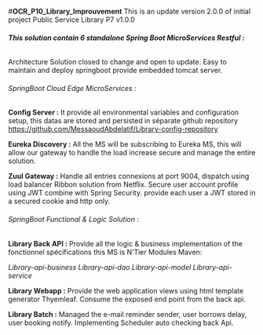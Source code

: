 #**OCR_P10_Library_Improuvement**
This is an update version 2.0.0 of initial project Public Service Library P7 v1.0.0

###### **This solution contain 6 standalone Spring Boot MicroServices Restful :**

Architecture Solution closed to change and open to update.
Easy to maintain and deploy springboot provide embedded tomcat server.

###### _SpringBoot Cloud Edge MicroServices :_

**Config Server :**
It provide all environmental variables and configuration setup, this datas are stored and persisted in séparate github repository https://github.com/MessaoudAbdelatif/Library-config-repository

**Eureka Discovery :**
All the MS will be subscribing to Eureka MS, this will allow our gateway to handle the load increase secure and manage the entire solution.

**Zuul Gateway :** 
Handle all entries connexions at port 9004, dispatch using load balancer Ribbon solution from Netflix.
Secure user account profile using JWT combine with Spring Security.
provide each user a JWT stored in a secured cookie and http only.

###### _SpringBoot Functional & Logic Solution :_

**Library Back API :**
Provide all the logic & business implementation of the fonctionnel spécifications this MS is N’Tier Modules Maven:

_Library-api-business
Library-api-dao
Library-api-model
Library-api-service_

**Library Webapp :**
Provide the web application views using html template generator Thyemleaf.
Consume the exposed end point from the back api.

**Library Batch :** 
Managed the e-mail reminder sender, user borrows delay, user booking notify.
Implementing Scheduler auto checking back Api.

